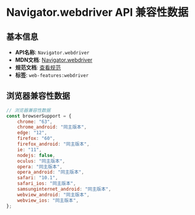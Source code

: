# Navigator.webdriver API 兼容性数据

## 基本信息

- **API名称**: `Navigator.webdriver`
- **MDN文档**: [Navigator.webdriver](https://developer.mozilla.org/docs/Web/API/Navigator/webdriver)
- **规范文档**: [查看规范](https://w3c.github.io/webdriver/#dfn-webdriver)
- **标签**: `web-features:webdriver`

## 浏览器兼容性数据

```javascript
// 浏览器兼容性数据
const browserSupport = {
    chrome: "63",
    chrome_android: "同主版本",
    edge: "12",
    firefox: "60",
    firefox_android: "同主版本",
    ie: "11",
    nodejs: false,
    oculus: "同主版本",
    opera: "同主版本",
    opera_android: "同主版本",
    safari: "10.1",
    safari_ios: "同主版本",
    samsunginternet_android: "同主版本",
    webview_android: "同主版本",
    webview_ios: "同主版本",
};

```

